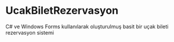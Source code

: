 # UcakBiletRezervasyon
C# ve Windows Forms kullanılarak oluşturulmuş basit bir uçak bileti rezervasyon sistemi
